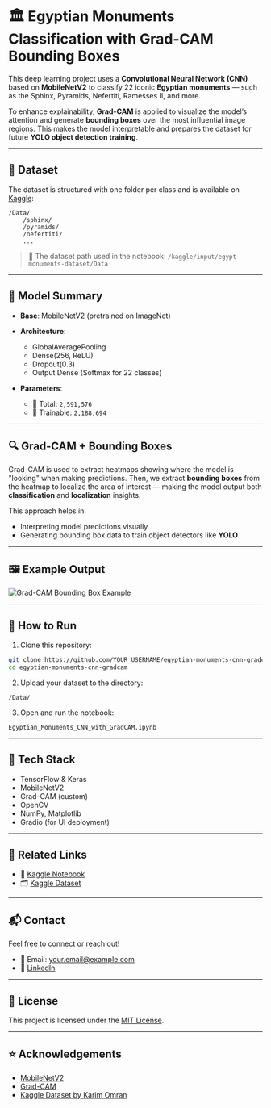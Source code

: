 
# 🏛️ Egyptian Monuments Classification with Grad-CAM Bounding Boxes

This deep learning project uses a **Convolutional Neural Network (CNN)** based on **MobileNetV2** to classify 22 iconic **Egyptian monuments** — such as the Sphinx, Pyramids, Nefertiti, Ramesses II, and more.

To enhance explainability, **Grad-CAM** is applied to visualize the model’s attention and generate **bounding boxes** over the most influential image regions. This makes the model interpretable and prepares the dataset for future **YOLO object detection training**.

---

## 📂 Dataset

The dataset is structured with one folder per class and is available on [Kaggle](https://www.kaggle.com/datasets/karimomran/egypt-monuments-dataset):

```
/Data/
    /sphinx/
    /pyramids/
    /nefertiti/
    ...
```

> 📍 The dataset path used in the notebook: `/kaggle/input/egypt-monuments-dataset/Data`

---

## 🧠 Model Summary

- **Base**: MobileNetV2 (pretrained on ImageNet)
- **Architecture**:
  - GlobalAveragePooling
  - Dense(256, ReLU)
  - Dropout(0.3)
  - Output Dense (Softmax for 22 classes)

- **Parameters**:
  - 🧮 Total: `2,591,576`
  - 🔧 Trainable: `2,188,694`

---

## 🔍 Grad-CAM + Bounding Boxes

Grad-CAM is used to extract heatmaps showing where the model is "looking" when making predictions. Then, we extract **bounding boxes** from the heatmap to localize the area of interest — making the model output both **classification** and **localization** insights.

This approach helps in:
- Interpreting model predictions visually
- Generating bounding box data to train object detectors like **YOLO**

---

## 🖼️ Example Output

![Grad-CAM Bounding Box Example](example_output.jpg)

---

## 🚀 How to Run

1. Clone this repository:
```bash
git clone https://github.com/YOUR_USERNAME/egyptian-monuments-cnn-gradcam.git
cd egyptian-monuments-cnn-gradcam
```

2. Upload your dataset to the directory:
```
/Data/
```

3. Open and run the notebook:
```
Egyptian_Monuments_CNN_with_GradCAM.ipynb
```

---

## 🧰 Tech Stack

- TensorFlow & Keras
- MobileNetV2
- Grad-CAM (custom)
- OpenCV
- NumPy, Matplotlib
- Gradio (for UI deployment)

---

## 📎 Related Links

- 📝 [Kaggle Notebook](https://www.kaggle.com/code/belalomran/egyptian-monuments-cnn-with-grad-cam-visualization)
- 🗂 [Kaggle Dataset](https://www.kaggle.com/datasets/karimomran/egypt-monuments-dataset)

---

## 📬 Contact

Feel free to connect or reach out!

- 📧 Email: your.email@example.com  
- 💼 [LinkedIn](https://www.linkedin.com/in/YOURUSERNAME)

---

## 📄 License

This project is licensed under the [MIT License](LICENSE).

---

## ⭐️ Acknowledgements

- [MobileNetV2](https://arxiv.org/abs/1801.04381)
- [Grad-CAM](https://arxiv.org/abs/1610.02391)
- [Kaggle Dataset by Karim Omran](https://www.kaggle.com/datasets/karimomran/egypt-monuments-dataset)
